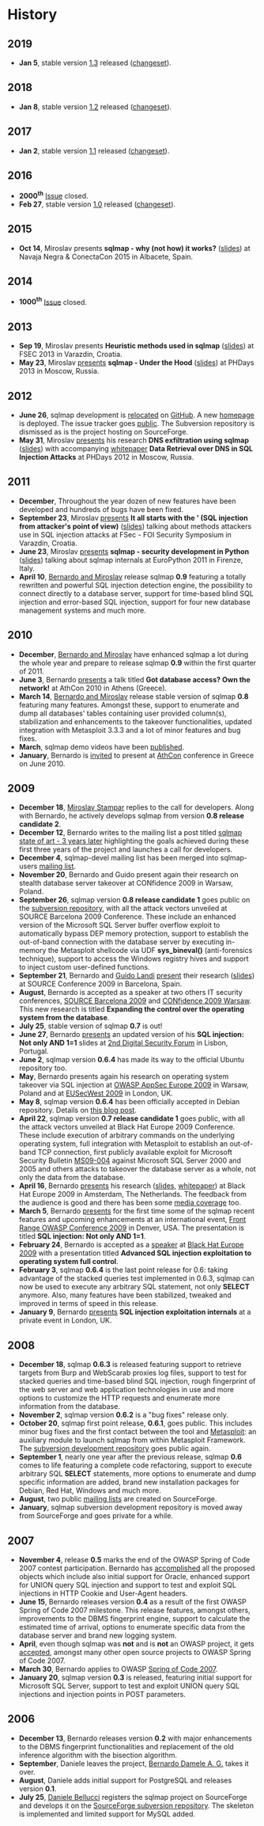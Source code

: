 # History

## 2019

* **Jan 5**, stable version [1.3](https://github.com/sqlmapproject/sqlmap/releases/tag/1.3) released ([changeset](https://github.com/sqlmapproject/sqlmap/compare/1.2...1.3)).

## 2018

* **Jan 8**, stable version [1.2](https://github.com/sqlmapproject/sqlmap/releases/tag/1.2) released ([changeset](https://github.com/sqlmapproject/sqlmap/compare/1.1...1.2)).

## 2017

* **Jan 2**, stable version [1.1](https://github.com/sqlmapproject/sqlmap/releases/tag/1.1) released ([changeset](https://github.com/sqlmapproject/sqlmap/compare/1.0...1.1)).

## 2016

* **2000<sup>th</sup>** [Issue](https://github.com/sqlmapproject/sqlmap/issues?q=is%3Aissue+is%3Aclosed) closed.
* **Feb 27**, stable version [1.0](https://github.com/sqlmapproject/sqlmap/releases/tag/1.0) released ([changeset](https://github.com/sqlmapproject/sqlmap/compare/0.9...1.0)).

## 2015

* **Oct 14**, Miroslav presents **sqlmap - why (not how) it works?** ([slides](http://www.slideshare.net/stamparm/sqlmap-why-not-how-it-works-53947145)) at Navaja Negra & ConectaCon 2015 in Albacete, Spain.

## 2014

* **1000<sup>th</sup>** [Issue](https://github.com/sqlmapproject/sqlmap/issues?q=is%3Aissue+is%3Aclosed) closed.

## 2013

* **Sep 19**, Miroslav presents **Heuristic methods used in sqlmap** ([slides](http://www.slideshare.net/stamparm/f-sec-2013miroslavstamparheuristicmethodsusedinsqlmap)) at FSEC 2013 in Varazdin, Croatia.
* **May 23**, Miroslav [presents](http://phdays.com/program/workshops/) **sqlmap - Under the Hood** ([slides](http://www.slideshare.net/stamparm/ph-days-2013miroslavstamparsqlmapunderthehood)) at PHDays 2013 in Moscow, Russia.

## 2012

* **June 26**, sqlmap development is [relocated](http://article.gmane.org/gmane.comp.security.sqlmap/2247) on [GitHub](https://github.com/sqlmapproject/sqlmap). A new [homepage](http://sqlmap.org) is deployed. The issue tracker goes [public](https://github.com/sqlmapproject/sqlmap/issues). The Subversion repository is dismissed as is the project hosting on SourceForge.
* **May 31**, Miroslav [presents](http://phdays.com/program/conference/) his research **DNS exfiltration using sqlmap** ([slides](http://www.slideshare.net/stamparm/dns-exfiltration-using-sqlmap-13163281)) with accompanying [whitepaper](http://www.slideshare.net/stamparm/ph-days-2012miroslavstampardataretrievaloverdnsinsqlinjectionattackspaper) **Data Retrieval over DNS in SQL Injection Attacks** at PHDays 2012 in Moscow, Russia.

## 2011

* **December**, Throughout the year dozen of new features have been developed and hundreds of bugs have been fixed.
* **September 23**, Miroslav [presents](http://fsec.foi.hr/index.php/Miroslav_Stampar_-_It_all_starts_with_the_%27_-_SQL_injection_from_attackers_point_of_view) **It all starts with the ' (SQL injection from attacker's point of view)** ([slides](http://www.slideshare.net/stamparm/f-sec-2011miroslavstamparitallstartswiththesinglequote-9311238)) talking about methods attackers use in SQL injection attacks at FSec - FOI Security Symposium in Varazdin, Croatia.
* **June 23**, Miroslav [presents](https://ep2012.europython.eu/conference/talks/sqlmap-security-developing-in-python) **sqlmap - security development in Python** ([slides](http://www.slideshare.net/stamparm/euro-python-2011miroslavstamparsqlmapsecuritydevelopmentinpython)) talking about sqlmap internals at EuroPython 2011 in Firenze, Italy.
* **April 10**, [Bernardo and Miroslav](http://www.sqlmap.org/#developers) release sqlmap **0.9** featuring a totally rewritten and powerful SQL injection detection engine, the possibility to connect directly to a database server, support for time-based blind SQL injection and error-based SQL injection, support for four new database management systems and much more.

## 2010

* **December**, [Bernardo and Miroslav](http://www.sqlmap.org/#developers) have enhanced sqlmap a lot during the whole year and prepare to release sqlmap **0.9** within the first quarter of 2011.
* **June 3**, Bernardo [presents](http://www.slideshare.net/inquis/ath-con-2010bernardodamelegotdbownnet) a talk titled **Got database access? Own the network!** at AthCon 2010 in Athens (Greece).
* **March 14**, [Bernardo and Miroslav](http://www.sqlmap.org/#developers) release stable version of sqlmap **0.8** featuring many features. Amongst these, support to enumerate and dump all databases' tables containing user provided column(s), stabilization and enhancements to the takeover functionalities, updated integration with Metasploit 3.3.3 and a lot of minor features and bug fixes.
* **March**, sqlmap demo videos have been [published](http://www.youtube.com/inquisb).
* **January**, Bernardo is [invited](http://www.athcon.org/speakers/) to present at [AthCon](http://www.athcon.org/archives/2010-2/) conference in Greece on June 2010.

## 2009

* **December 18**, [Miroslav Stampar](http://unconciousmind.blogspot.com/) replies to the call for developers. Along with Bernardo, he actively develops sqlmap from version **0.8 release candidate 2**.
* **December 12**, Bernardo writes to the mailing list a post titled [sqlmap state of art - 3 years later](http://bernardodamele.blogspot.com/2009/12/sqlmap-state-of-art-3-years-later.html) highlighting the goals achieved during these first three years of the project and launches a call for developers.
* **December 4**, sqlmap-devel mailing list has been merged into sqlmap-users [mailing list](http://www.sqlmap.org/#ml).
* **November 20**, Bernardo and Guido present again their research on stealth database server takeover at CONfidence 2009 in Warsaw, Poland.
* **September 26**, sqlmap version **0.8 release candidate 1** goes public on the [subversion repository](https://svn.sqlmap.org/sqlmap/trunk/sqlmap/), with all the attack vectors unveiled at SOURCE Barcelona 2009 Conference. These include an enhanced version of the Microsoft SQL Server buffer overflow exploit to automatically bypass DEP memory protection, support to establish the out-of-band connection with the database server by executing in-memory the Metasploit shellcode via UDF **sys_bineval()** (anti-forensics technique), support to access the Windows registry hives and support to inject custom user-defined functions.
* **September 21**, Bernardo and [Guido Landi](http://www.pornosecurity.org) [present](http://www.sourceconference.com/index.php/pastevents/source-barcelona-2009/schedule) their research ([slides](http://www.slideshare.net/inquis/expanding-the-control-over-the-operating-system-from-the-database)) at SOURCE Conference 2009 in Barcelona, Spain.
* **August**, Bernardo is accepted as a speaker at two others IT security conferences, [SOURCE Barcelona 2009](http://www.sourceconference.com/index.php/pastevents/source-barcelona-2009) and [CONfidence 2009 Warsaw](http://200902.confidence.org.pl/). This new research is titled **Expanding the control over the operating system from the database**.
* **July 25**, stable version of sqlmap **0.7** is out!
* **June 27**, Bernardo [presents](http://www.slideshare.net/inquis/sql-injection-not-only-and-11-updated) an updated version of his **SQL injection: Not only AND 1=1** slides at [2nd Digital Security Forum](http://www.digitalsecurityforum.eu/) in Lisbon, Portugal.
* **June 2**, sqlmap version **0.6.4** has made its way to the official Ubuntu repository too.
* **May**, Bernardo presents again his research on operating system takeover via SQL injection at [OWASP AppSec Europe 2009](http://www.owasp.org/index.php/OWASP_AppSec_Europe_2009_-_Poland) in Warsaw, Poland and at [EUSecWest 2009](http://eusecwest.com/) in London, UK.
* **May 8**, sqlmap version **0.6.4** has been officially accepted in Debian repository. Details on [this blog post](http://bernardodamele.blogspot.com/2009/05/sqlmap-in-debian-package-repository.html).
* **April 22**, sqlmap version **0.7 release candidate 1** goes public, with all the attack vectors unveiled at Black Hat Europe 2009 Conference. These include execution of arbitrary commands on the underlying operating system, full integration with Metasploit to establish an out-of-band TCP connection, first publicly available exploit for Microsoft Security Bulletin [MS09-004](http://www.microsoft.com/technet/security/Bulletin/MS09-004.mspx) against Microsoft SQL Server 2000 and 2005 and others attacks to takeover the database server as a whole, not only the data from the database.
* **April 16**, Bernardo [presents](http://www.blackhat.com/html/bh-europe-09/bh-eu-09-archives.html#Damele") his research ([slides](http://www.slideshare.net/inquis/advanced-sql-injection-to-operating-system-full-control-slides), [whitepaper](http://www.slideshare.net/inquis/advanced-sql-injection-to-operating-system-full-control-whitepaper-4633857)) at Black Hat Europe 2009 in Amsterdam, The Netherlands. The feedback from the audience is good and there has been some [media coverage](http://bernardodamele.blogspot.com/2009/03/black-hat-europe-2009.html) too.
* **March 5**, Bernardo [presents](http://www.slideshare.net/inquis/sql-injection-not-only-and-11) for the first time some of the sqlmap recent features and upcoming enhancements at an international event, [Front Range OWASP Conference 2009](http://www.owasp.org/index.php/Front_Range_OWASP_Conference_2009) in Denver, USA. The presentation is titled **SQL injection: Not only AND 1=1**.
* **February 24**, Bernardo is accepted as a [speaker](http://www.blackhat.com/html/bh-europe-09/bh-eu-09-speakers.html#Damele) at [Black Hat Europe 2009](http://www.blackhat.com/html/bh-europe-09/bh-eu-09-main.html) with a presentation titled **Advanced SQL injection exploitation to operating system full control**.
* **February 3**, sqlmap **0.6.4** is the last point release for 0.6: taking advantage of the stacked queries test implemented in 0.6.3, sqlmap can now be used to execute any arbitrary SQL statement, not only **SELECT** anymore. Also, many features have been stabilized, tweaked and improved in terms of speed in this release.
* **January 9**, Bernardo [presents](http://www.slideshare.net/inquis/sql-injection-exploitation-internals-presentation) **SQL injection exploitation internals** at a private event in London, UK.

## 2008

* **December 18**, sqlmap **0.6.3** is released featuring support to retrieve targets from Burp and WebScarab proxies log files, support to test for stacked queries and time-based blind SQL injection, rough fingerprint of the web server and web application technologies in use and more options to customize the HTTP requests and enumerate more information from the database.
* **November 2**, sqlmap version **0.6.2** is a "bug fixes" release only.
* **October 20**, sqlmap first point release, **0.6.1**, goes public. This includes minor bug fixes and the first contact between the tool and [Metasploit](http://metasploit.com): an auxiliary module to launch sqlmap from within Metasploit Framework. The [subversion development repository](https://svn.sqlmap.org/sqlmap/trunk/sqlmap/) goes public again.
* **September 1**, nearly one year after the previous release, sqlmap **0.6** comes to life featuring a complete code refactoring, support to execute arbitrary SQL **SELECT** statements, more options to enumerate and dump specific information are added, brand new installation packages for Debian, Red Hat, Windows and much more.
* **August**, two public [mailing lists](http://www.sqlmap.org/#ml) are created on SourceForge.
* **January**, sqlmap subversion development repository is moved away from SourceForge and goes private for a while.

## 2007

* **November 4**, release **0.5** marks the end of the OWASP Spring of Code 2007 contest participation. Bernardo has [accomplished](http://www.owasp.org/index.php/SpoC_007_-_SQLMap_-_Progress_Page) all the proposed objects which include also initial support for Oracle, enhanced support for UNION query SQL injection and support to test and exploit SQL injections in HTTP Cookie and User-Agent headers.
* **June 15**, Bernardo releases version **0.4** as a result of the first OWASP Spring of Code 2007 milestone. This release features, amongst others, improvements to the DBMS fingerprint engine, support to calculate the estimated time of arrival, options to enumerate specific data from the database server and brand new logging system.
* **April**, even though sqlmap was **not** and is **not** an OWASP project, it gets [accepted](http://www.owasp.org/index.php/SpoC_007_-_SqlMap), amongst many other open source projects to OWASP Spring of Code 2007.
* **March 30**, Bernardo applies to OWASP [Spring of Code 2007](http://www.owasp.org/index.php/OWASP_Spring_Of_Code_2007_Applications#Bernardo_-_sqlmap).
* **January 20**, sqlmap version **0.3** is released, featuring initial support for Microsoft SQL Server, support to test and exploit UNION query SQL injections and injection points in POST parameters.

## 2006

* **December 13**, Bernardo releases version **0.2** with major enhancements to the DBMS fingerprint functionalities and replacement of the old inference algorithm with the bisection algorithm.
* **September**, Daniele leaves the project, [Bernardo Damele A. G.](http://bernardodamele.blogspot.com) takes it over.
* **August**, Daniele adds initial support for PostgreSQL and releases version **0.1**.
* **July 25**, [Daniele Bellucci](http://dbellucci.blogspot.com) registers the sqlmap project on SourceForge and develops it on the [SourceForge subversion repository](http://sqlmap.svn.sourceforge.net/viewvc/sqlmap/). The skeleton is implemented and limited support for MySQL added.